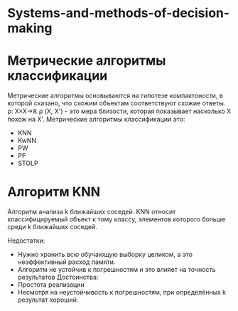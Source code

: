# Systems-and-methods-of-decision-making
# Метрические алгоритмы классификации
Метрические алгоритмы основываются на гипотезе компактоности, в которой сказано, что схожим объектам соответствуют схожие ответы. 
ρ: X×X→ℝ
ρ (X, X') - это мера близости, которая показывает насколько X похож на X'.
Метрические алгоритмы классификации это:
- KNN
- KwNN
- PW
- PF
- STOLP

# Алгоритм KNN
Алгоритм анализа k ближайших соседей. 
KNN относит классифицируемый объект к тому классу, элементов которого больше среди k ближайших соседей.

Недостатки: 
- Нужно хранить всю обучающую выборку целиком, а это неэффективный расход памяти.
- Алгоритм не устойчив к погрешностям и это влияет на точность результатов
Достоинства: 
- Простота реализации
- Несмотря на неустойчивость к погрешностям, при определённых k результат хороший.
